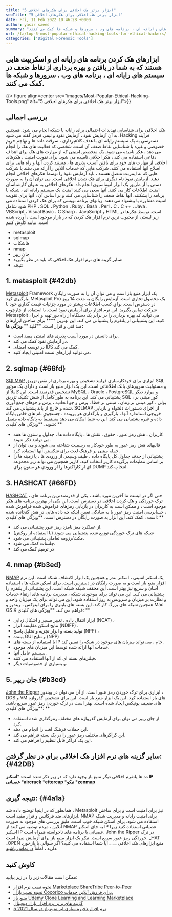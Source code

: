```yaml
---
title: "5 ابزار برتر هک اخلاقی برای هکرهای اخلاقی" 
seoTitle: "5 ابزار برتر هک اخلاقی برای هکرهای اخلاقی" 
date: Fri, 11 Feb 2022 10:46:28 +0000
author: yasir saeed
summary: "ابزارهای هک کردن برنامه های رایانه ای و اسکریپت هایی هستند که به شما در یافتن و بهره برداری از نقاط ضعف در سیستم های رایانه ای ، برنامه های وب ، سرورها و شبکه ها کمک می کنند." 
url: /fa/top-5-most-popular-ethical-hacking-tools-for-ethical-hackers/
categories: ['Digital Forensic Tools']
---
```


## ابزارهای هک کردن برنامه های رایانه ای و اسکریپت هایی هستند که به شما در یافتن و بهره برداری از نقاط ضعف در سیستم های رایانه ای ، برنامه های وب ، سرورها و شبکه ها کمک می کنند.

{{< figure align=center src="images/Most-Popular-Ethical-Hacking-Tools.png" alt="5 ابزار برتر هک اخلاقی برای هکرهای اخلاقی">}}


## بررسی اجمالی
هک اخلاقی برای شناسایی تهدیدات احتمالی برای رایانه یا شبکه انجام می شود. همچنین به آن آزمایش نفوذ ، آزمایش نفوذ و تیمی قرمز گفته می شود. Hacking فرآیند دسترسی به یک سیستم رایانه ای با هدف کلاهبرداری ، سرقت داده ها و تهاجم حریم خصوصی و غیره با شناسایی نقاط ضعف آن است. شخصی که فعالیت های هک را انجام می دهد ، هکر نامیده می شود.
یک متخصص امنیتی که از مهارت های هک برای اهداف دفاعی استفاده می کند ، هکر اخلاقی نامیده می شود. برای تقویت امنیت ، هکرهای اخلاقی از مهارت های خود برای یافتن آسیب پذیری ها ، مستند کردن آنها و راه هایی برای اصلاح آنها استفاده می کنند. شرکت هایی که خدمات آنلاین را ارائه می دهند یا شرکت هایی که به اینترنت متصل هستند ، باید آزمایش نفوذ را توسط هکرهای اخلاقی انجام دهند. آزمایش نفوذ نام دیگری برای هک شدن اخلاقی است. می توان آن را به صورت دستی یا از طریق یک ابزار اتوماسیون انجام داد.
هکرهای اخلاقی به عنوان کارشناسان امنیت اطلاعات کار می کنند. آنها سعی می کنند امنیت یک سیستم رایانه ای ، شبکه یا برنامه را بشکنند. آنها نقاط ضعف را شناسایی می کنند و بر اساس آن ، آنها برای تقویت امنیت مشاوره یا پیشنهاد می دهند. زبانهای برنامه نویسی که برای هک کردن استفاده می شود شامل PHP ، SQL ، Python ، Ruby ، ​​Bash ، Perl ، C ، C ++ ، Java ، VBScript ، Visual Basic ، C Sharp ، JavaScript و HTML است. توسط هکرها
در زیر لیستی از محبوب ترین نرم افزار هک کردن که در بازار موجود است ، آورده شده است. بیایید کاوش کنیم
  * metasploit
  * sqlmap
  * هاشکات
  * nmap
  * جان ریپر
  * سایر گزینه های نرم افزار هک اخلاقی که باید در نظر بگیرید:
  * نتیجه

## 1. metasploit   {#42db}
[Metasploit][1] Framework یک ابزار منبع باز است و می توان آن را به صورت رایگان بارگیری کرد. Metasploit Pro یک محصول تجاری است. آزمایش رایگان به مدت 14 روز در دسترس است. برای کسب اطلاعات بیشتر در مورد جزئیات قیمت گذاری خود با شرکت تماس بگیرید.
این نرم افزار برای آزمایش نفوذ است. با استفاده از چارچوب Metasploit ، می توانید کد بهره برداری را در برابر یک دستگاه از راه دور تهیه و اجرا کنید. این پشتیبانی از پلتفرم را پشتیبانی می کند. این بهترین **** برای ساختن ابزارهای ضد فنی و فرار است.
**کلید ** **ویژگی ها:**  
  * برای دانستن در مورد آسیب پذیری های امنیتی مفید است.
  * در آزمایش نفوذ کمک می کند.
  * در توسعه امضای IDS کمک می کند.
  * می توانید ابزارهای تست امنیتی ایجاد کنید.

## 2. sqlmap   {#66fd}
[SQLMAP][2] ابزاری برای خودکارسازی فرایند تشخیص و بهره برداری از نقص تزریق SQL و مسئولیت سرورهای بانک اطلاعاتی است. این یک ابزار منبع باز است و دارای یک موتور تشخیص قدرتمند است. این کاملاً از MySQL ، Oracle ، PostgreSQL و موارد دیگر پشتیبانی می کند. این برنامه به طور کامل از شش تکنیک تزریق SQL ، کور مبتنی بر بولی ، کور مبتنی بر زمان ، مبتنی بر خطا ، پرس و جو اتحادیه ، پرس و جوهای جمع آوری شده و خارج از باند پشتیبانی می کند.
SQLMAP از اجرای دستورات دلخواه و بازیابی خروجی استاندارد آنها ، بارگیری و بارگذاری هر پرونده ، جستجوی نام های خاص پایگاه داده و غیره پشتیبانی می کند. این به شما امکان می دهد مستقیماً به پایگاه داده متصل شوید.
**ویژگی های کلیدی: **
  * کاربران ، هش رمز عبور ، حقوق ، نقش ها ، پایگاه داده ها ، جداول و ستون ها همه می توانند ذکر شوند.
  * قالبهای هش رمز عبور به طور خودکار به رسمیت شناخته می شوند و می توان از حمله مبتنی بر فرهنگ لغت برای شکستن آنها استفاده کرد.
  * پشتیبانی از حذف جداول کل پایگاه داده ، طیف وسیعی از ورودی ها ، یا زمینه ها را بر اساس تنظیمات برگزیده کاربر انتخاب کنید. کاربر همچنین می تواند زیر مجموعه ای از کاراکترها را از ورودی هر ستون برای DUMP انتخاب کند.

## 3. HASHCAT   {#66FD}
[HASHCAT][3] ، حتی اگر در لیست ما آخرین مورد باشد ، یکی از قدرتمندترین برنامه های ترک خوردگی و هک کردن اخلاقی در دسترس است. این یکی از بهترین برنامه های هکر موجود است ، و ممکن است به کاربران در بازیابی رمزهای فراموش شده فراموش شده ، حسابرسی امنیت رمز عبور یا به سادگی تعیین اینکه چه داده هایی در هش گنجانده شده است ، کمک کند. این ابزار به صورت رایگان در دسترس است.
**ویژگی های کلیدی: **
  * از عملکرد مغز نامزد رمز عبور پشتیبانی می کند.
  * شبکه های ترک خوردگی توزیع شده پشتیبانی می شوند (با استفاده از روکش)
  * مکث/رزومه تعاملی پشتیبانی می شود.
  * جلسات کمک می شود.
  * در ترمیم کمک می کند

## 4. nmap   {#b3ed}
[NMAP][4] یک اسکنر امنیتی ، اسکنر بندر و همچنین یک ابزار اکتشاف شبکه است. این نرم افزار منبع باز است و به صورت رایگان در دسترس است. برای اسکن شبکه ها ، استفاده آسان و سریع نیز بهتر است. این مخفف شبکه شبکه است.
این پشتیبانی از پلتفرم را پشتیبانی می کند. این می تواند برای موجودی شبکه ، مدیریت برنامه های ارتقاء خدمات و نظارت بر میزبان و سرویس به روز استفاده شود. این می تواند برای یک میزبان واحد و همچنین شبکه های بزرگ کار کند. این بسته های باینری را برای لینوکس ، ویندوز و Mac OS X فراهم می کند.
**ویژگی های کلیدی: **
  * ابزار انتقال داده ، تغییر مسیر و اشکال زدایی (NCAT) ،
  * نتایج اسکن مقایسه ابزار (NDIFF) ،
  * تولید بسته و ابزار تجزیه و تحلیل پاسخ (NPP) ،
  * بیننده GUI و نتایج (NPP)
  * با استفاده از بسته های IP خام ، می تواند میزبان های موجود در شبکه را تعیین کند.
  * خدمات آنها ارائه شده توسط این میزبان های موجود.
  * سیستم عامل آنها.
  * فیلترهای بسته ای که از آنها استفاده می کنند.
  * و بسیاری از خصوصیات دیگر.

## 5. جان ریپر   {#b3ed}
[John the Ripper][5] ابزاری برای ترک خوردن رمز عبور است. از آن می توان در ویندوز ، DOS و VM های باز استفاده کرد. این یک ابزار منبع باز است. این برای تشخیص گذرواژه های ضعیف یونیکس ایجاد شده است. بهتر است در ترک خوردن رمز عبور سریع باشد.
**ویژگی های کلیدی: **
  * از جان ریپر می توان برای آزمایش گذرواژه های مختلف رمزگذاری شده استفاده کرد.
  * این حملات فرهنگ لغت را انجام می دهد.
  * این کراکرهای مختلف رمز عبور را در یک بسته فراهم می کند.
  * این یک کراکر قابل تنظیم را فراهم می کند.

## سایر گزینه های نرم افزار هک اخلاقی برای در نظر گرفتن:   {#42DB}
ده ها پلتفرم اخلاقی دیگر منبع باز وجود دارد که در زیر ذکر شده است:
  ***اسکنر IP عصبانی** 
  ***aircrack** 
  ***ettercap** 
  ***نیکو** 
  ***zenmap** 

## نتیجه گیری:   {#4a1a}
همانطور که در اینجا توضیح داده شد ، Metasploit نیز برای امنیت است و برای ساختن ابزارهای ضد فرکانس و فرار مفید است. NMAP برای امنیت رایانه و مدیریت شبکه استفاده می شود. برای اسکن شبکه خوب است. طبق بررسی های موجود به صورت آنلاین ، مردم توصیه می کنند از NMAP به جای اسکنر IP عصبانی استفاده کنید زیرا اسکنر IP عصبانی با برنامه های ناخواسته همراه است. John the Ripper در ترک خوردگی رمز عبور سریع است. نیکو یک ابزار منبع باز برای آزمایش نفوذ است.
_HAT _OPEN منبع ابزارهای هک اخلاقی __ _ آیا شما استفاده می کنید؟ اگر سوالی یا بازخورد دارید ، لطفاً [در تماس باشید][6].

## کاوش کنید
ممکن است مقالات زیر را در زیر بیابید:
  * [نحوه نصب نرم افزار Marketplace ShareTribe Peer-to-Peer][7]
  * [نحوه نصب بازار Cocorico برای فروش آنلاین خدمات.][8]
  * [منبع باز Udemy Clone Learning and Learning Marketplace][9]
  * [گزینه های برتر نرم افزار بازار دیجیتال][10]
  * [5 نرم افزار ذخیره سازی ابر منبع باز در سال 2021][11]

  
[1]: https://www.metasploit.com/
[2]: https://sqlmap.org/
[3]: https://hashcat.net/hashcat/
[4]: https://nmap.org/
[5]: https://www.openwall.com/john/
[6]: mailto:yasir.saeed@aspose.com
[7]: https://products.containerize.com/marketplace/sharetribe/
[8]: https://products.containerize.com/marketplace/cocorico/
[9]: https://products.containerize.com/marketplace/edurge/
[10]: https://products.containerize.com/marketplace/
[11]: https://blog.containerize.com/backup-and-sync-software/top-5-open-source-cloud-storage-software-in-2021/
